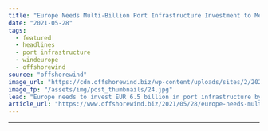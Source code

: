 ```yaml
---
title: "Europe Needs Multi-Billion Port Infrastructure Investment to Meet Offshore Wind Goals – Report"
date: "2021-05-28"
tags: 
  - featured
  - headlines
  - port infrastructure
  - windeurope
  - offshorewind
source: "offshorewind"
image_url: "https://cdn.offshorewind.biz/wp-content/uploads/sites/2/2021/05/28085503/Europe-Needs-Multi-Billion-Port-Infrastructure-Investment-to-Meet-Offshore-Wind-Goals.jpg"
image_fp: "/assets/img/post_thumbnails/24.jpg"
lead: "Europe needs to invest EUR 6.5 billion in port infrastructure by 2030 to deliver"
article_url: "https://www.offshorewind.biz/2021/05/28/europe-needs-multi-billion-port-infrastructure-investment-to-meet-offshore-wind-goals-report/"
---
```


---
